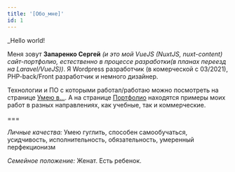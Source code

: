 ```yaml
---
title: '[Обо_мне]'
id: 1
---
```


_Hello world!

Меня зовут **Запаренко Сергей** *(и это мой VueJS (NuxtJS, nuxt-content) сайт-портфолио, естественно в процессе разработки(в планах переезд на Laravel/VueJS))*. Я Wordpress разработчик (в комерческой с 03/2021), PHP-back/Front разработчик и немного дизайнер.

Технологии и ПО с которыми работал/работаю можно посмотреть на странице [Умею в...](/ru/skills). А на странице [Портфолио](/ru/portfolio) находятся примеры моих работ в разных направлениях, как учебные, так и коммерческие.


===

*Личные качества:* Умею гуглить, способен самообучаться, усидчивость, исполнительность, обязательность, умеренный перфекционизм

*Семейное положение:* Женат. Есть ребенок.